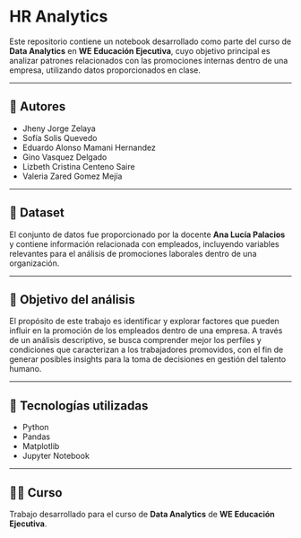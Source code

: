 # HR Analytics

Este repositorio contiene un notebook desarrollado como parte del curso de **Data Analytics** en **WE Educación Ejecutiva**, cuyo objetivo principal es analizar patrones relacionados con las promociones internas dentro de una empresa, utilizando datos proporcionados en clase.

---

## 👥 Autores

- Jheny Jorge Zelaya
- Sofía Solis Quevedo  
- Eduardo Alonso Mamani Hernandez  
- Gino Vasquez Delgado  
- Lizbeth Cristina Centeno Saire  
- Valeria Zared Gomez Mejía  

---

## 🧪 Dataset

El conjunto de datos fue proporcionado por la docente **Ana Lucía Palacios** y contiene información relacionada con empleados, incluyendo variables relevantes para el análisis de promociones laborales dentro de una organización.

---

## 🎯 Objetivo del análisis

El propósito de este trabajo es identificar y explorar factores que pueden influir en la promoción de los empleados dentro de una empresa. A través de un análisis descriptivo, se busca comprender mejor los perfiles y condiciones que caracterizan a los trabajadores promovidos, con el fin de generar posibles insights para la toma de decisiones en gestión del talento humano.

---

## 📎 Tecnologías utilizadas

- Python  
- Pandas  
- Matplotlib  
- Jupyter Notebook  

---

## 🧑‍🏫 Curso

Trabajo desarrollado para el curso de **Data Analytics** de **WE Educación Ejecutiva**.

